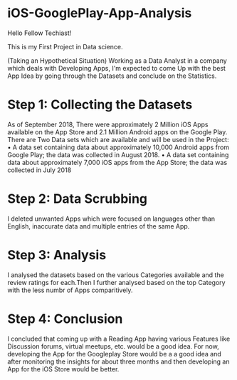 # iOS-GooglePlay-App-Analysis

Hello Fellow Techiast!

This is my First Project in Data science.

(Taking an Hypothetical Situation)
Working as a Data Analyst in a company which deals with Developing Apps, I'm expected to come Up with the best App Idea by going through the Datasets and conclude on the Statistics. 

# Step 1: Collecting the Datasets
As of September 2018, There were approximately 2 Million iOS Apps available on the App Store and 2.1 Million Android apps on the Google Play.
There are Two Data sets which are available and will be used in the Project:
• A data set containing data about approximately 10,000 Android apps from Google Play; the data was collected in August 2018.
• A data set containing data about approximately 7,000 iOS apps from the App Store; the data was collected in July 2018

# Step 2: Data Scrubbing
I deleted unwanted Apps which were focused on languages other than English, inaccurate data and multiple entries of the same App.

# Step 3: Analysis
I analysed the datasets based on the various Categories available and the review ratings for each.Then I further analysed  based on the top Category with the less numbr of Apps comparitively.

# Step 4: Conclusion
I concluded that coming up with a Reading App having various Features like Discussion forums, virtual meetups, etc. would be a good idea.
For now, developing the App for the Googleplay Store would be a a good idea and after monitoring the insights for about three months and then developing an App for the iOS Store would be better.



